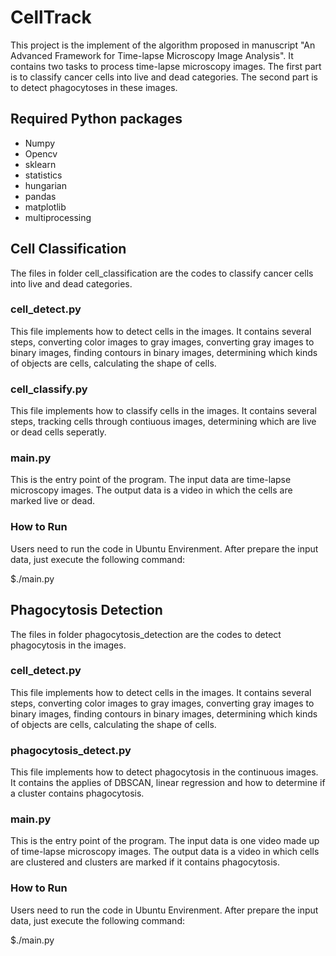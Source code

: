 # CellTrack
This project is the implement of the algorithm proposed in manuscript "An Advanced Framework for Time-lapse Microscopy Image Analysis". It contains two tasks to process time-lapse microscopy images. The first part is to classify cancer cells into live and dead categories. The second part is to detect phagocytoses in these images.

## Required Python packages
- Numpy
- Opencv
- sklearn
- statistics
- hungarian
- pandas
- matplotlib 
- multiprocessing

## Cell Classification
The files in folder cell_classification are the codes to classify cancer cells into live and dead categories.

### **cell_detect.py**
This file implements how to detect cells in the images. It contains several steps, converting color images to gray images, converting gray images to binary images, finding contours in binary images, determining which kinds of objects are cells, calculating the shape of cells.
### **cell_classify.py**
This file implements how to classify cells in the images. It contains several steps, tracking cells through contiuous images, determining which are live or dead cells seperatly.
### **main.py**
This is the entry point of the program. The input data are time-lapse microscopy images. The output data is a video in which the cells are marked live or dead.

### How to Run
Users need to run the code in Ubuntu Envirenment. After prepare the input data, just execute the following command:

$./main.py

## Phagocytosis Detection
The files in folder phagocytosis_detection are the codes to detect phagocytosis in the images. 

### **cell_detect.py**
This file implements how to detect cells in the images. It contains several steps, converting color images to gray images, converting gray images to binary images, finding contours in binary images, determining which kinds of objects are cells, calculating the shape of cells.
### **phagocytosis_detect.py**
This file implements how to detect phagocytosis in the continuous images. It contains the applies of DBSCAN, linear regression and how to determine if a cluster contains phagocytosis.

### **main.py**
This is the entry point of the program. The input data is one video made up of time-lapse microscopy images. The output data is a video in which cells are clustered and clusters are marked if it contains phagocytosis.

### How to Run
Users need to run the code in Ubuntu Envirenment. After prepare the input data, just execute the following command:

$./main.py


